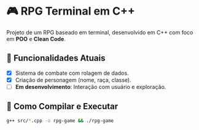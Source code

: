 # 🎮 RPG Terminal em C++  

Projeto de um RPG baseado em terminal, desenvolvido em C++ com foco em **POO** e **Clean Code**.  

## 🚀 Funcionalidades Atuais  
- [x] Sistema de combate com rolagem de dados.  
- [x] Criação de personagem (nome, raça, classe).  
- [ ] **Em desenvolvimento**: Interação com usuário e exploração.  

## 🔧 Como Compilar e Executar  
```bash
g++ src/*.cpp -o rpg-game && ./rpg-game
